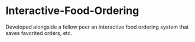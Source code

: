 # Interactive-Food-Ordering
Developed alongside a fellow peer an interactive food ordering system that saves favorited orders, etc.
